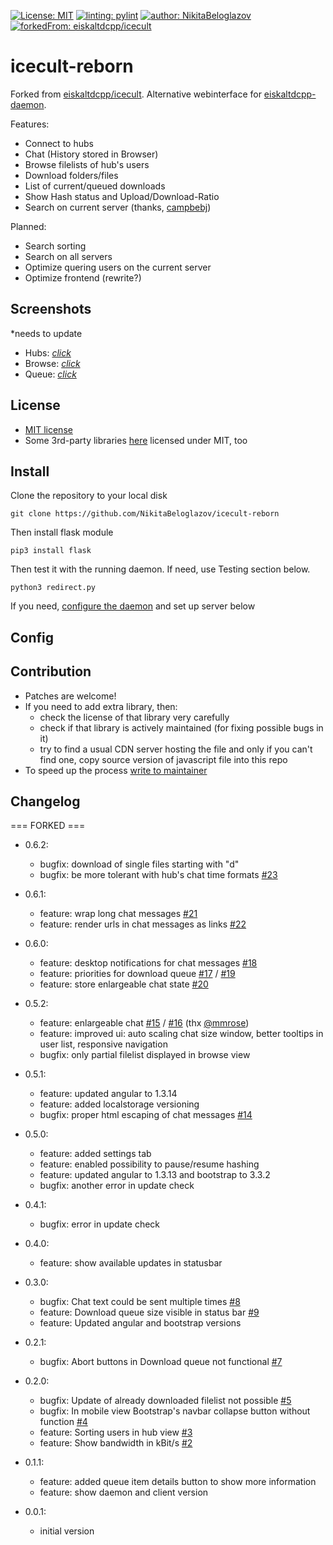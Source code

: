 [![License: MIT](https://img.shields.io/badge/License-MIT-success.svg)](https://opensource.org/licenses/MIT)
[![linting: pylint](https://img.shields.io/badge/linting-pylint-success)](https://pylint.pycqa.org/en/latest/)
[![author: NikitaBeloglazov](https://img.shields.io/badge/author-.%E2%80%A2%C2%B0%E2%97%8F%E2%9D%A4%EF%B8%8F%20NikitaBeloglazov%20Software%20Foundation%20%E2%9D%A4%EF%B8%8F%E2%97%8F%C2%B0%E2%80%A2.-informational)](https://github.com/NikitaBeloglazov)
[![forkedFrom: eiskaltdcpp/icecult](https://img.shields.io/badge/forked%20from-eiskaltdcpp%2Ficecult-inactive)](https://github.com/eiskaltdcpp/icecult)

icecult-reborn
=======
Forked from [eiskaltdcpp/icecult](https://github.com/eiskaltdcpp/icecult).
Alternative webinterface for [eiskaltdcpp-daemon](https://github.com/eiskaltdcpp/eiskaltdcpp).

Features:
* Connect to hubs
* Chat (History stored in Browser)
* Browse filelists of hub's users
* Download folders/files
* List of current/queued downloads
* Show Hash status and Upload/Download-Ratio
* Search on current server (thanks, [campbebj](https://github.com/eiskaltdcpp/icecult/pull/26))

Planned:
* Search sorting
* Search on all servers
* Optimize quering users on the current server
* Optimize frontend (rewrite?)

Screenshots
-----------
*needs to update
* Hubs: [*click*](https://raw.github.com/eiskaltdcpp/icecult/master/screens/icecult_hubs.png)
* Browse: [*click*](https://raw.github.com/eiskaltdcpp/icecult/master/screens/icecult_browse.png)
* Queue: [*click*](https://raw.github.com/eiskaltdcpp/icecult/master/screens/icecult_queue.png)

License
-------
* [MIT license](/../../blob/master/LICENSE)
* Some 3rd-party libraries [here](/../../tree/master/app/libs) licensed under MIT, too

Install
------
Clone the repository to your local disk
```
git clone https://github.com/NikitaBeloglazov/icecult-reborn
```
Then install flask module
```
pip3 install flask
```
Then test it with the running daemon. If need, use Testing section below.
```
python3 redirect.py
```

If you need, [configure the daemon](/../../blob/master/SETTING_DAEMON.md) and set up server below

Config
------

Contribution
------------
* Patches are welcome!
* If you need to add extra library, then:
  * check the license of that library very carefully
  * check if that library is actively maintained (for fixing possible bugs in it)
  * try to find a usual CDN server hosting the file and only if you can't find one, copy source version of javascript file into this repo
* To speed up the process [write to maintainer](https://t.me/NikitaBeloglazov)

Changelog
---------

=== FORKED ===

* 0.6.2:
  * bugfix: download of single files starting with "d"
  * bugfix: be more tolerant with hub's chat time formats [#23](https://github.com/eiskaltdcpp/icecult/pull/23)

* 0.6.1:
  * feature: wrap long chat messages [#21](https://github.com/eiskaltdcpp/icecult/pull/21)
  * feature: render urls in chat messages as links [#22](https://github.com/eiskaltdcpp/icecult/pull/22)

* 0.6.0:
  * feature: desktop notifications for chat messages [#18](https://github.com/eiskaltdcpp/icecult/pull/18)
  * feature: priorities for download queue [#17](https://github.com/eiskaltdcpp/icecult/pull/17) / [#19](https://github.com/eiskaltdcpp/icecult/pull/19)
  * feature: store enlargeable chat state [#20](https://github.com/eiskaltdcpp/icecult/pull/20)

* 0.5.2:
  * feature: enlargeable chat [#15](https://github.com/eiskaltdcpp/icecult/pull/15) / [#16](https://github.com/eiskaltdcpp/icecult/pull/16) (thx [@mmrose](https://github.com/mmrose))
  * feature: improved ui: auto scaling chat size window, better tooltips in user list, responsive navigation
  * bugfix: only partial filelist displayed in browse view

* 0.5.1:
  * feature: updated angular to 1.3.14
  * feature: added localstorage versioning
  * bugfix: proper html escaping of chat messages [#14](https://github.com/eiskaltdcpp/icecult/pull/14)

* 0.5.0:
  * feature: added settings tab
  * feature: enabled possibility to pause/resume hashing
  * feature: updated angular to 1.3.13 and bootstrap to 3.3.2
  * bugfix: another error in update check

* 0.4.1:
  * bugfix: error in update check

* 0.4.0:
  * feature: show available updates in statusbar

* 0.3.0:
  * bugfix: Chat text could be sent multiple times [#8](https://github.com/eiskaltdcpp/icecult/pull/8)
  * feature: Download queue size visible in status bar [#9](https://github.com/eiskaltdcpp/icecult/pull/9)
  * feature: Updated angular and bootstrap versions

* 0.2.1:
  * bugfix: Abort buttons in Download queue not functional [#7](https://github.com/eiskaltdcpp/icecult/pull/7)

* 0.2.0:
  * bugfix: Update of already downloaded filelist not possible [#5](https://github.com/eiskaltdcpp/icecult/pull/5)
  * bugfix: In mobile view Bootstrap's navbar collapse button without function [#4](https://github.com/eiskaltdcpp/icecult/pull/4)
  * feature: Sorting users in hub view [#3](https://github.com/eiskaltdcpp/icecult/pull/3)
  * feature: Show bandwidth in kBit/s [#2](https://github.com/eiskaltdcpp/icecult/pull/2)

* 0.1.1:
  * feature: added queue item details button to show more information
  * feature: show daemon and client version

* 0.0.1:
  * initial version
